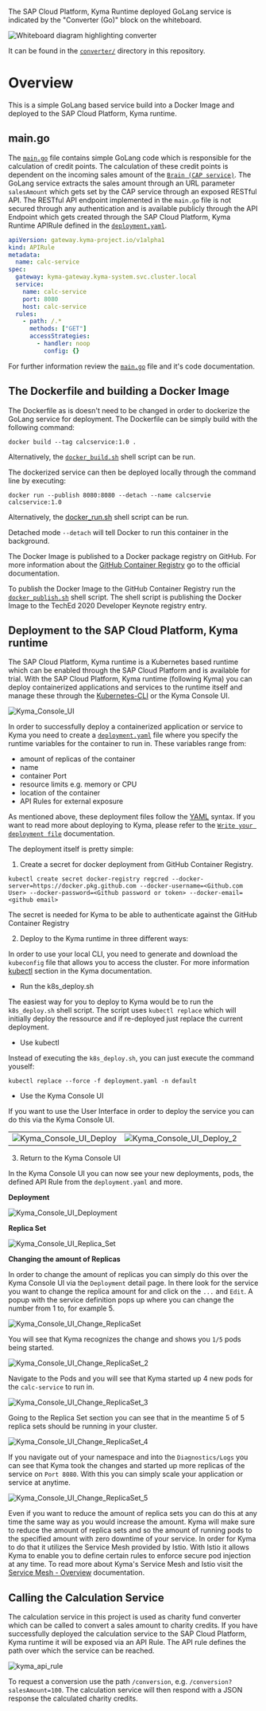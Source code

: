 The SAP Cloud Platform, Kyma Runtime deployed GoLang service is indicated by the "Converter (Go)" block on the whiteboard.

![Whiteboard diagram highlighting converter](whiteboard-converter.jpg)

It can be found in the [`converter/`](https://github.com/SAP-samples/teched2020-developer-keynote/tree/main/converter) directory in this repository.

# Overview
This is a simple GoLang based service build into a Docker Image and deployed to the SAP Cloud Platform, Kyma runtime.

## main.go
The [`main.go`](https://github.com/SAP-samples/teched2020-developer-keynote/blob/main/converter/main.go) file contains simple GoLang code which is responsible for the calculation of credit points. The calculation of these credit points is dependent on the incoming sales amount of the [`Brain (CAP service)`](https://github.com/SAP-samples/teched2020-developer-keynote/tree/main/cap/brain). The GoLang service extracts the sales amount through an URL parameter `salesAmount` which gets set by the CAP service through an exposed RESTful API. The RESTful API endpoint implemented in the `main.go` file is not secured through any authentication and is available publicly through the API Endpoint which gets created through the SAP Cloud Platform, Kyma Runtime APIRule defined in the [`deployment.yaml`](deployment.yaml).

```yaml
apiVersion: gateway.kyma-project.io/v1alpha1
kind: APIRule
metadata:
  name: calc-service
spec:
  gateway: kyma-gateway.kyma-system.svc.cluster.local
  service:
    name: calc-service
    port: 8080
    host: calc-service
  rules:
    - path: /.*
      methods: ["GET"]
      accessStrategies:
        - handler: noop
          config: {}

```

For further information review the [`main.go`](https://github.com/SAP-samples/teched2020-developer-keynote/blob/main/converter/main.go) file and it's code documentation.

## The Dockerfile and building a Docker Image
The Dockerfile as is doesn't need to be changed in order to dockerize the GoLang service for deployment. The Dockerfile can be simply build with the following command:

```cli
docker build --tag calcservice:1.0 .

```

Alternatively, the [`docker_build.sh`](https://github.com/SAP-samples/teched2020-developer-keynote/blob/main/converter/docker_build.sh) shell script can be run.

The dockerized service can then be deployed locally through the command line by executing:

```cli
docker run --publish 8080:8080 --detach --name calcservie calcservice:1.0

```

Alternatively, the [docker_run.sh](https://github.com/SAP-samples/teched2020-developer-keynote/blob/main/converter/docker_run.sh) shell script can be run.


Detached mode `--detach` will tell Docker to run this container in the background.

The Docker Image is published to a Docker package registry on GitHub. For more information about the [GitHub Container Registry](https://docs.github.com/en/free-pro-team@latest/packages/getting-started-with-github-container-registry/about-github-container-registry) go to the official documentation.

To publish the Docker Image to the GitHub Container Registry run the [`docker_publish.sh`](https://github.com/SAP-samples/teched2020-developer-keynote/blob/main/converter/docker_publish.sh) shell script. The shell script is publishing the Docker Image to the TechEd 2020 Developer Keynote registry entry.

## Deployment to the SAP Cloud Platform, Kyma runtime

The SAP Cloud Platform, Kyma runtime is a Kubernetes based runtime which can be enabled through the SAP Cloud Platform and is available for trial. With the SAP Cloud Platform, Kyma runtime (following Kyma) you can deploy containerized applications and services to the runtime itself and manage these through the [Kubernetes-CLI](https://kubernetes.io/docs/reference/kubectl/) or the Kyma Console UI.

![Kyma_Console_UI](https://user-images.githubusercontent.com/9074514/99507827-2c43e100-2984-11eb-9036-2483243a3278.png)

In order to successfully deploy a containerized application or service to Kyma you need to create a [`deployment.yaml`](https://github.com/SAP-samples/teched2020-developer-keynote/blob/main/converter/Deployment.yaml) file where you specify the runtime variables for the container to run in. These variables range from:

- amount of replicas of the container
- name
- container Port
- resource limits e.g. memory or CPU
- location of the container
- API Rules for external exposure

As mentioned above, these deployment files follow the [YAML](https://yaml.org) syntax. If you want to read more about deploying to Kyma, please refer to the [`Write your deployment file`](https://kyma-project.io/docs/#details-deploy-with-a-private-docker-registry-write-your-deployment-file) documentation.

The deployment itself is pretty simple:

1. Create a secret for docker deployment from GitHub Container Registry.

``` shell
kubectl create secret docker-registry regcred --docker-server=https://docker.pkg.github.com --docker-username=<Github.com User> --docker-password=<Github password or token> --docker-email=<github email>
```

The secret is needed for Kyma to be able to authenticate against the GitHub Container Registry

2. Deploy to the Kyma runtime in three different ways:

In order to use your local CLI, you need to generate and download the `kubeconfig` file that allows you to access the cluster. For more information [kubectl](https://kyma-project.io/docs/master/components/security#details-access-kyma-kubectl) section in the Kyma documentation.

   * Run the k8s_deploy.sh

   The easiest way for you to deploy to Kyma would be to run the `k8s_deploy.sh` shell script. The script uses `kubectl replace` which will initially deploy the  ressource and if re-deployed just replace the current deployment.

   * Use kubectl

   Instead of executing the `k8s_deploy.sh`, you can just execute the command youself:

  ```cli
  kubectl replace --force -f deployment.yaml -n default
  ```

   * Use the Kyma Console UI

   If you want to use the User Interface in order to deploy the service you can do this via the Kyma Console UI.

   |         |            |
   | ------------- |:-------------:|
   | ![Kyma_Console_UI_Deploy](https://user-images.githubusercontent.com/9074514/99509893-ac6b4600-2986-11eb-9389-feca1b21ada5.png) | ![Kyma_Console_UI_Deploy_2](https://user-images.githubusercontent.com/9074514/99509888-ab3a1900-2986-11eb-95b5-f4807bb4e612.png) |

3. Return to the Kyma Console UI

In the Kyma Console UI you can now see your new deployments, pods, the defined API Rule from the `deployment.yaml` and more.

**Deployment**

![Kyma_Console_UI_Deployment](https://user-images.githubusercontent.com/9074514/99512003-46cc8900-2989-11eb-840e-f836cf818e5f.png)

**Replica Set**

![Kyma_Console_UI_Replica_Set](https://user-images.githubusercontent.com/9074514/99512078-5b108600-2989-11eb-808c-97ae8e72254e.png)

**Changing the amount of Replicas**

In order to change the amount of replicas you can simply do this over the Kyma Console UI via the `Deployment` detail page. In there look for the service you want to change the replica amount for and click on the `...` and `Edit`. A popup with the service definition pops up where you can change the number from 1 to, for example 5.

![Kyma_Console_UI_Change_ReplicaSet](https://user-images.githubusercontent.com/9074514/99512339-a034b800-2989-11eb-8cfe-e1228acccedb.png)

You will see that Kyma recognizes the change and shows you `1/5` pods being started.

![Kyma_Console_UI_Change_ReplicaSet_2](https://user-images.githubusercontent.com/9074514/99512436-bd698680-2989-11eb-9afd-15617db3032d.png)

Navigate to the Pods and you will see that Kyma started up 4 new pods for the `calc-service` to run in.

![Kyma_Console_UI_Change_ReplicaSet_3](https://user-images.githubusercontent.com/9074514/99512513-d7a36480-2989-11eb-9df8-43fe9e4a5a4b.png)

Going to the Replica Set section you can see that in the meantime 5 of 5 replica sets should be running in your cluster.

![Kyma_Console_UI_Change_ReplicaSet_4](https://user-images.githubusercontent.com/9074514/99512591-f0ac1580-2989-11eb-8ecd-1a6d169fe54d.png)

If you navigate out of your namespace and into the `Diagnostics/Logs` you can see that Kyma took the changes and started up more replicas of the service on `Port 8080`. With this you can simply scale your application or service at anytime.

![Kyma_Console_UI_Change_ReplicaSet_5](https://user-images.githubusercontent.com/9074514/99512756-205b1d80-298a-11eb-9c30-230ab52528be.png)

Even if you want to reduce the amount of replica sets you can do this at any time the same way as you would increase the amount. Kyma will make sure to reduce the amount of replica sets and so the amount of running pods to the specified amount with zero downtime of your service. In order for Kyma to do that it utilizes the Service Mesh provided by Istio. With Istio it allows Kyma to enable you to define certain rules to enforce secure pod injection at any time. To read more about Kyma's Service Mesh and Istio visit the [Service Mesh - Overview](https://kyma-project.io/docs/components/service-mesh) documentation.

## Calling the Calculation Service

The calculation service in this project is used as charity fund converter which can be called to convert a sales amount to charity credits. If you have successfully deployed the calculation service to the SAP Cloud Platform, Kyma runtime it will be exposed via an API Rule. The API rule defines the path over which the service can be reached.

![kyma_api_rule](https://user-images.githubusercontent.com/9074514/101039448-23563080-357c-11eb-9483-6e54f1d30485.png)

To request a conversion use the path ``` /conversion ```, e.g. ``` /conversion?salesAmount=100 ```. The calculation service will then respond with a JSON response the calculated charity credits.
